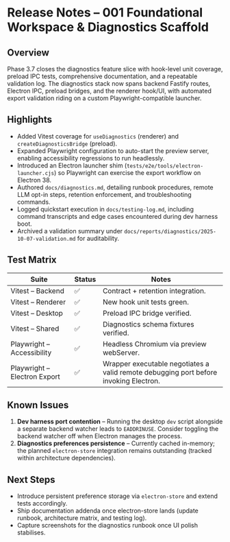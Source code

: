 # Release Notes – 001 Foundational Workspace & Diagnostics Scaffold

## Overview

Phase 3.7 closes the diagnostics feature slice with hook-level unit coverage, preload IPC tests, comprehensive documentation, and a repeatable validation log. The diagnostics stack now spans backend Fastify routes, Electron IPC, preload bridges, and the renderer hook/UI, with automated export validation riding on a custom Playwright-compatible launcher.

## Highlights

- Added Vitest coverage for `useDiagnostics` (renderer) and `createDiagnosticsBridge` (preload).
- Expanded Playwright configuration to auto-start the preview server, enabling accessibility regressions to run headlessly.
- Introduced an Electron launcher shim (`tests/e2e/tools/electron-launcher.cjs`) so Playwright can exercise the export workflow on Electron 38.
- Authored `docs/diagnostics.md`, detailing runbook procedures, remote LLM opt-in steps, retention enforcement, and troubleshooting commands.
- Logged quickstart execution in `docs/testing-log.md`, including command transcripts and edge cases encountered during dev harness boot.
- Archived a validation summary under `docs/reports/diagnostics/2025-10-07-validation.md` for auditability.

## Test Matrix

| Suite | Status | Notes |
| --- | --- | --- |
| Vitest – Backend | ✅ | Contract + retention integration.
| Vitest – Renderer | ✅ | New hook unit tests green.
| Vitest – Desktop | ✅ | Preload IPC bridge verified.
| Vitest – Shared | ✅ | Diagnostics schema fixtures verified.
| Playwright – Accessibility | ✅ | Headless Chromium via preview webServer.
| Playwright – Electron Export | ✅ | Wrapper executable negotiates a valid remote debugging port before invoking Electron.

## Known Issues

1. **Dev harness port contention** – Running the desktop `dev` script alongside a separate backend watcher leads to `EADDRINUSE`. Consider toggling the backend watcher off when Electron manages the process.
2. **Diagnostics preferences persistence** – Currently cached in-memory; the planned `electron-store` integration remains outstanding (tracked within architecture dependencies).

## Next Steps

- Introduce persistent preference storage via `electron-store` and extend tests accordingly.
- Ship documentation addenda once electron-store lands (update runbook, architecture matrix, and testing log).
- Capture screenshots for the diagnostics runbook once UI polish stabilises.
